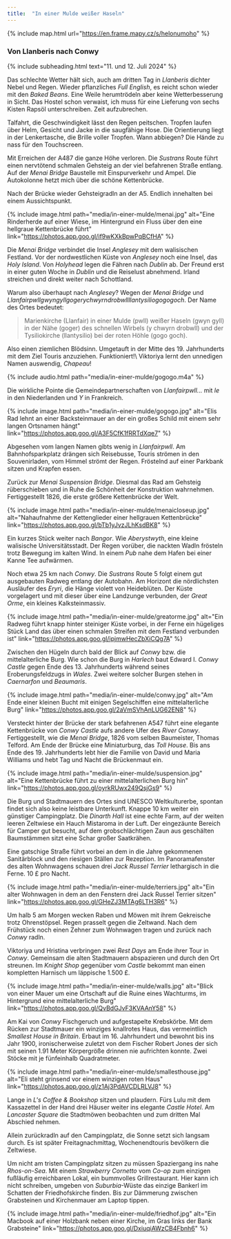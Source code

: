 ```yaml
---
title:  "In einer Mulde weißer Haseln"
---
```


{% include map.html url="https://en.frame.mapy.cz/s/helonumoho" %}

### Von Llanberis nach Conwy

{% include subheading.html text="11. und 12. Juli 2024" %}

Das schlechte Wetter hält sich, auch am dritten Tag in *Llanberis* dichter Nebel und Regen.
Wieder pflanzliches *Full English*, es reicht schon wieder mit den *Baked Beans*.
Eine Weile herumtrödeln aber keine Wetterbesserung in Sicht.
Das Hostel schon verwaist, ich muss für eine Lieferung von sechs Kisten Rapsöl unterschreiben.
Zeit aufzubrechen.

Talfahrt, die Geschwindigkeit lässt den Regen peitschen.
Tropfen laufen über Helm, Gesicht und Jacke in die saugfähige Hose.
Die Orientierung liegt in der Lenkertasche, die Brille voller Tropfen.
Wann abbiegen?
Die Hände zu nass für den Touchscreen.

Mit Erreichen der A487 die ganze Höhe verloren.
Die *Sustrans* Route führt einen nervtötend schmalen Gehsteig an der viel befahrenen Straße entlang.
Auf der *Menai Bridge* Baustelle mit Einspurverkehr und Ampel.
Die Autokolonne hetzt mich über die schöne Kettenbrücke.

Nach der Brücke wieder Gehsteigradln an der A5.
Endlich innehalten bei einem Aussichtspunkt.

{% include image.html path="media/in-einer-mulde/menai.jpg" alt="Eine Rinderherde auf einer Wiese, im Hintergrund ein Fluss über den eine hellgraue Kettenbrücke führt" link="https://photos.app.goo.gl/if9wKXkBpwPqBCfHA" %}

Die *Menai Bridge* verbindet die Insel *Anglesey* mit dem walisischen Festland.
Vor der nordwestlichen Küste von *Anglesey* noch eine Insel, das *Holy Island*.
Von *Holyhead* legen die Fähren nach *Dublin* ab.
Der Freund erst in einer guten Woche in *Dublin* und die Reiselust abnehmend.
Irland streichen und direkt weiter nach Schottland.

Warum also überhaupt nach *Anglesey*?
Wegen der *Menai Bridge* und *Llanfairpwll­gwyngyllgogery­chwyrndrobwll­llantysilio­gogogoch*.
Der Name des Ortes bedeutet:

>Marienkirche (Llanfair) in einer Mulde (pwll) weißer Haseln (gwyn gyll) in der Nähe (goger) des schnellen Wirbels (y chwyrn drobwll) und der Tysiliokirche (llantysilio) bei der roten Höhle (gogo goch).

Also einen ziemlichen Blödsinn.
Umgetauft in der Mitte des 19. Jahrhunderts mit dem Ziel Touris anzuziehen.
Funktioniert!\\
Viktoriya lernt den unnedigen Namen auswendig, *Chapeau*!

{% include audio.html path="media/in-einer-mulde/gogogo.m4a" %}

Die wirkliche Pointe die Gemeindepartnerschaften von *Llanfairpwll...* mit *le* in den Niederlanden und *Y* in Frankreich.

{% include image.html path="media/in-einer-mulde/gogogo.jpg" alt="Elis Rad lehnt an einer Backsteinmauer an der ein großes Schild mit einem sehr langen Ortsnamen hängt" link="https://photos.app.goo.gl/A3F5CfK1fRRTdXqe7" %}

Abgesehen vom langen Namen gibts wenig in *Llanfairpwll*.
Am Bahnhofsparkplatz drängen sich Reisebusse, Touris strömen in den Souvenirladen, vom Himmel strömt der Regen.
Fröstelnd auf einer Parkbank sitzen und Krapfen essen.

Zurück zur *Menai Suspension Bridge*.
Diesmal das Rad am Gehsteig rüberschieben und in Ruhe die Schönheit der Konstruktion wahrnehmen.
Fertiggestellt 1826, die erste größere Kettenbrücke der Welt.

{% include image.html path="media/in-einer-mulde/menaicloseup.jpg" alt="Nahaufnahme der Kettenglieder einer hellgrauen Kettenbrücke" link="https://photos.app.goo.gl/bTb1yJvzJLhKsdBK8" %}

Ein kurzes Stück weiter nach *Bangor*.
Wie *Aberystwyth*, eine kleine walisische Universitätsstadt.
Der Regen vorüber, die nackten Wadln frösteln trotz Bewegung im kalten Wind.
In einem *Pub* nahe dem Hafen bei einer Kanne Tee aufwärmen.

Noch etwa 25 km nach *Conwy*.
Die *Sustrans* Route 5 folgt einem gut ausgebauten Radweg entlang der Autobahn.
Am Horizont die nördlichsten Ausläufer des *Eryri*, die Hänge violett von Heideblüten.
Der Küste vorgelagert und mit dieser über eine Landzunge verbunden, der *Great Orme*, ein kleines Kalksteinmassiv.

{% include image.html path="media/in-einer-mulde/greatorme.jpg" alt="Ein Radweg führt knapp hinter steiniger Küste vorbei, in der Ferne ein hügeliges Stück Land das über einen schmalen Streifen mit dem Festland verbunden ist" link="https://photos.app.goo.gl/ipjmwHecZbXiCQg7A" %}

Zwischen den Hügeln durch bald der Blick auf *Conwy* bzw. die mittelalterliche Burg.
Wie schon die Burg in *Harlech* baut Edward I. *Conwy Castle* gegen Ende des 13. Jahrhunderts während seines Eroberungsfeldzugs in *Wales*.
Zwei weitere solcher Burgen stehen in *Caernarfon* und *Beaumaris*.

{% include image.html path="media/in-einer-mulde/conwy.jpg" alt="Am Ende einer kleinen Bucht mit einigen Segelschiffen eine mittelalterliche Burg" link="https://photos.app.goo.gl/2aVmSVhAnLUG62EN8" %}

Versteckt hinter der Brücke der stark befahrenen A547 führt eine elegante Kettenbrücke von *Conwy Castle* aufs andere Ufer des *River Conwy*.
Fertiggestellt, wie die *Menai Bridge*, 1826 vom selben Baumeister, Thomas Telford.
Am Ende der Brücke eine Miniaturburg, das *Toll House*.
Bis ans Ende des 19. Jahrhunderts lebt hier die Familie von David und Maria Williams und hebt Tag und Nacht die Brückenmaut ein.

{% include image.html path="media/in-einer-mulde/suspension.jpg" alt="Eine Kettenbrücke führt zu einer mittelalterlichen Burg hin" link="https://photos.app.goo.gl/oyrkRUwx249QsjGs9" %}

Die Burg und Stadtmauern des Ortes sind UNESCO Weltkulturerbe, spontan findet sich also keine leistbare Unterkunft.
Knappe 10 km weiter ein günstiger Campingplatz.
Die *Dinarth Hall* ist eine echte Farm, auf der weiten leeren Zeltwiese ein Hauch Mistaroma in der Luft.
Der eingezäunte Bereich für Camper gut besucht, auf dem grobschlächtigen Zaun aus geschälten Baumstämmen sitzt eine Schar großer Saatkrähen.

Eine gatschige Straße führt vorbei an dem in die Jahre gekommenen Sanitärblock und den riesigen Ställen zur Rezeption.
Im Panoramafenster des alten Wohnwagens schauen drei *Jack Russel Terrier* lethargisch in die Ferne.
10 £ pro Nacht.

{% include image.html path="media/in-einer-mulde/terriers.jpg" alt="Ein alter Wohnwagen in dem an den Fenstern drei Jack Russel Terrier sitzen" link="https://photos.app.goo.gl/GHeZJ3MTAg6LTH3R6" %}

Um halb 5 am Morgen wecken Raben und Möwen mit ihrem Gekreische trotz Ohrenstöpsel.
Regen prasselt gegen die Zeltwand.
Nach dem Frühstück noch einen Zehner zum Wohnwagen tragen und zurück nach *Conwy* radln.

Viktoriya und Hristina verbringen zwei *Rest Days* am Ende ihrer Tour in *Conwy*. 
Gemeinsam die alten Stadtmauern abspazieren und durch den Ort streunen.
Im *Knight Shop* gegenüber vom *Castle* bekommt man einen kompletten Harnisch um läppische 1.500 £.

{% include image.html path="media/in-einer-mulde/walls.jpg" alt="Blick von einer Mauer um eine Ortschaft auf die Ruine eines Wachturms, im Hintergrund eine mittelalterliche Burg" link="https://photos.app.goo.gl/QvBdGJvF3KVAAnY58" %}

Am Kai von *Conwy* Fischgeruch und aufgestapelte Krebskörbe.
Mit dem Rücken zur Stadtmauer ein winziges knallrotes Haus, das vermeintlich *Smallest House in Britain*.
Erbaut im 16. Jahrhundert und bewohnt bis ins Jahr 1900, ironischerweise zuletzt von dem Fischer Robert Jones der sich mit seinen 1.91 Meter Körpergröße drinnen nie aufrichten konnte.
Zwei Stöcke mit je fünfeinhalb Quadratmeter.

{% include image.html path="media/in-einer-mulde/smallesthouse.jpg" alt="Eli steht grinsend vor einem winzigen roten Haus" link="https://photos.app.goo.gl/z1Aj3PdAVCDLRLVJ8" %}

Lange in *L's Coffee & Bookshop* sitzen und plaudern.
Fürs Lulu mit dem Kassazettel in der Hand drei Häuser weiter ins elegante *Castle Hotel*.
Am *Lancaster Square* die Stadtmöwen beobachten und zum dritten Mal Abschied nehmen.

Allein zurückradln auf den Campingplatz, die Sonne setzt sich langsam durch.
Es ist später Freitagnachmittag, Wochenendtouris bevölkern die Zeltwiese.

Um nicht am tristen Campingplatz sitzen zu müssen Spaziergang ins nahe *Rhos-on-Sea*.
Mit einem *Strawberry Cornetto* vom *Co-op* zum einzigen fußläufig erreichbaren Lokal, ein bummvolles Grillrestaurant.
Hier kann ich nicht schreiben, umgeben von *Suburbia*-Wüste das einzige Bankerl im Schatten der Friedhofskirche finden.
Bis zur Dämmerung zwischen Grabsteinen und Kirchenmauer am Laptop tippen.

{% include image.html path="media/in-einer-mulde/friedhof.jpg" alt="Ein Macbook auf einer Holzbank neben einer Kirche, im Gras links der Bank Grabsteine" link="https://photos.app.goo.gl/DxiuqiAWzCB4Fbnh6" %}

